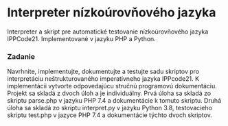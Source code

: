 # Interpreter nízkoúrovňového jazyka
Interpreter a skript pre automatické testovanie nízkoúrovňového jazyka IPPCode21. Implementované v jazyku PHP a Python.

### Zadanie
Navrhnite, implementujte, dokumentujte a testujte sadu skriptov pro interpretáciu neštrukturovaného imperatívneho jazyka IPPcode21. 
K implementácii vytvorte odpovedajúcu stručnú programovú dokumentáciu. Projekt sa skladá z dvoch úloh a je individuálny.
Prvá úloha sa skladá zo skriptu parse.php v jazyku PHP 7.4 a dokumentácie k tomuto skriptu.
Druhá úloha sa skladá zo skriptu interpret.py v jazyku Python 3.8, testovacieho skriptu test.php v jazyce PHP 7.4 a dokumentácie týchto dvoch skriptov.
